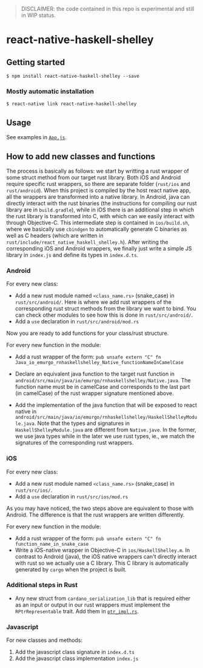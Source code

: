 >DISCLAIMER: the code contained in this repo is experimental and still in WIP status.

# react-native-haskell-shelley

## Getting started

`$ npm install react-native-haskell-shelley --save`

### Mostly automatic installation

`$ react-native link react-native-haskell-shelley`

## Usage

See examples in [`App.js`](example/App.js).

## How to add new classes and functions

The process is basically as follows: we start by writting a rust wrapper of some struct method from our target rust library. Both iOS and Android require specific rust wrappers, so there are separate folder (`rust/ios` and `rust/android`). When this project is compiled by the host react native app, all the wrappers are transformed into a native library. In Android, java can directly interact with the rust binaries (the instructions for compiling our rust library are in `build.gradle`), while in iOS there is an additional step in which the rust library is transformed into C, with which can we easily interact with through Objective-C. This intermediate step is contained in `ios/build.sh`, where we basically use `cbindgen` to automatically generate C binaries as well as C headers (which are written in `rust/include/react_native_haskell_shelley.h`).
After writing the corresponding iOS and Android wrappers, we finally just write a simple JS library in `index.js` and define its types in `index.d.ts`.

### Android

For every new class:

- Add a new rust module named `<class_name.rs>` (snake_case) in `rust/src/android/`. Here is where we add rust wrappers of the corresponding rust struct methods from the library we want to bind. You can check other modules to see how this is done in `rust/src/android/`.
- Add a `use` declaration in `rust/src/android/mod.rs`


Now you are ready to add functions for your class/rust structure.

For every new function in the module:
- Add a rust wrapper of the form: `pub unsafe extern "C" fn Java_io_emurgo_rnhaskellshelley_Native_functionNameInCamelCase`
- Declare an equivalent java function to the target rust function in `android/src/main/java/io/emurgo/rnhaskellshelley/Native.java`. The function name must be in camelCase and
corresponds to the last part (in camelCase) of the rust wrapper signature mentioned above.

- Add the implementation of the java function that will be exposed to react native in `android/src/main/java/io/emurgo/rnhaskellshelley/HaskellShelleyModule.java`. Note that the types and signatures in `HaskellShelleyModule.java` are different from `Native.jave`. In the former, we use java types while in the later we use rust types, ie., we match the signatures of the corresponding rust wrappers.

### iOS

For every new class:

- Add a new rust module named `<class_name.rs>` (snake_case) in `rust/src/ios/`.
- Add a `use` declaration in `rust/src/ios/mod.rs`

As you may have noticed, the two steps above are equivalent to those with Android. The difference is that the rust wrappers are written differently.

For every new function in the module:
- Add a rust wrapper of the form: `pub unsafe extern "C" fn function_name_in_snake_case`
- Write a iOS-native wrapper in Objective-C in `ios/HaskellShelley.m`. In contrast to Android (java), the iOS native wrappers can't directly interact with rust so we actually use a C library. This C library is automatically generated by `cargo` when the project is built.


### Additional steps in Rust

- Any new struct from `cardano_serialization_lib` that is required either as an input or output in our rust wrappers must implement the `RPtrRepresentable` trait. Add them in [`ptr_impl.rs`](rust/src/ptr_impl.rs).

### Javascript

For new classes and methods:

1. Add the javascript class signature in `index.d.ts`
2. Add the javascript class implementation `index.js`
